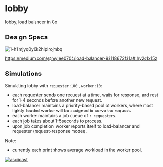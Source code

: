 # lobby
lobby, load balancer in Go


## Design Specs

![1-h1jmjyq0y0k2hlplrojmbq](https://cloud.githubusercontent.com/assets/3850661/15625145/eb14e986-24ce-11e6-969d-a27f5eefab53.png)

https://medium.com/@roylee0704/load-balancer-93118673f31a#.hy2o1x15z


## Simulations

Simulating lobby with `requester:100` , `worker:10`:
- each requester sends one request at a time, waits for response, and rest for 1-4 seconds before another new request.
- load-balancer maintains a priority-based pool of workers, where most lightly-loaded worker will be assigned to serve the request.
- each worker maintains a job queue of `r requesters`.
- each job takes about 1-5seconds to process.
- upon job completion, worker reports itself to load-balancer and requester (request-response model).


Note:
- currently each print shows average workload in the worker pool.


[![asciicast](https://asciinema.org/a/4dc1js4vtdfehxuo6sz8gpdx6.png)](https://asciinema.org/a/4dc1js4vtdfehxuo6sz8gpdx6)

